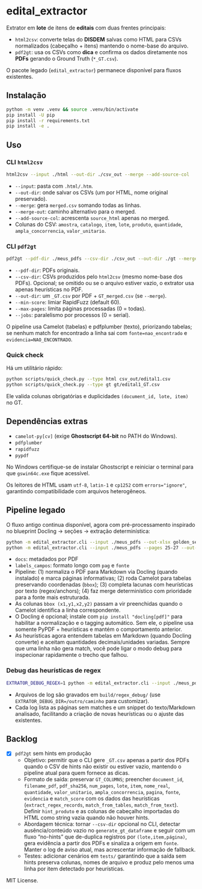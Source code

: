 # edital_extractor

Extrator em **lote** de itens de **editais** com duas frentes principais:

- `html2csv`: converte telas do **DISDEM** salvas como HTML para CSVs normalizados (cabeçalho + itens) mantendo o nome-base do arquivo.
- `pdf2gt`: usa os CSVs como **dica** e confirma os dados diretamente nos **PDFs** gerando o Ground Truth (`*_GT.csv`).

O pacote legado (`edital_extractor`) permanece disponível para fluxos existentes.

## Instalação
```bash
python -m venv .venv && source .venv/bin/activate
pip install -U pip
pip install -r requirements.txt
pip install -e .
```

## Uso
### CLI `html2csv`

```bash
html2csv --input ./html --out-dir ./csv_out --merge --add-source-col
```

- `--input`: pasta com `.html/.htm`.
- `--out-dir`: onde salvar os CSVs (um por HTML, nome original preservado).
- `--merge`: gera `merged.csv` somando todas as linhas.
- `--merge-out`: caminho alternativo para o merged.
- `--add-source-col`: acrescenta `source_html` apenas no merged.
- Colunas do CSV: `amostra`, `catalogo`, `item`, `lote`, `produto`, `quantidade`, `ampla_concorrencia`, `valor_unitario`.

### CLI `pdf2gt`

```bash
pdf2gt --pdf-dir ./meus_pdfs --csv-dir ./csv_out --out-dir ./gt --merge --min-score 70 --jobs 4
```

- `--pdf-dir`: PDFs originais.
- `--csv-dir`: CSVs produzidos pelo `html2csv` (mesmo nome-base dos PDFs). Opcional; se omitido ou se o arquivo estiver vazio, o extrator usa apenas heurísticas no PDF.
- `--out-dir`: um `_GT.csv` por PDF + `GT_merged.csv` (se `--merge`).
- `--min-score`: limiar RapidFuzz (default 60).
- `--max-pages`: limita páginas processadas (0 = todas).
- `--jobs`: paralelismo por processos (0 = serial).

O pipeline usa Camelot (tabelas) e pdfplumber (texto), priorizando tabelas; se nenhum match for encontrado a linha sai com `fonte=nao_encontrado` e `evidencia=NAO_ENCONTRADO`.

### Quick check

Há um utilitário rápido:

```bash
python scripts/quick_check.py --type html csv_out/edital1.csv
python scripts/quick_check.py --type gt gt/edital1_GT.csv
```

Ele valida colunas obrigatórias e duplicidades `(document_id, lote, item)` no GT.

## Dependências extras

- `camelot-py[cv]` (exige **Ghostscript 64-bit** no PATH do Windows).
- `pdfplumber`
- `rapidfuzz`
- `pypdf`

No Windows certifique-se de instalar Ghostscript e reiniciar o terminal para que `gswin64c.exe` fique acessível.

Os leitores de HTML usam `utf-8`, `latin-1` e `cp1252` com `errors="ignore"`, garantindo compatibilidade com arquivos heterogêneos.

## Pipeline legado

O fluxo antigo continua disponível, agora com pré-processamento inspirado no blueprint Docling → seções → extração determinística:

```bash
python -m edital_extractor.cli --input ./meus_pdfs --out-xlsx golden_set.xlsx --out-csv golden_set.csv
python -m edital_extractor.cli --input ./meus_pdfs --pages 25-27 --out-xlsx p25a27.xlsx
```

- `docs`: metadados por PDF
- `labels_campos`: formato longo com `pag` e `fonte`
- Pipeline: (1) normaliza o PDF para Markdown via Docling (quando instalado) e marca páginas informativas; (2) roda Camelot para tabelas preservando coordenadas (`bbox`); (3) completa lacunas com heurísticas por texto (regex/anchors); (4) faz merge determinístico com prioridade para a fonte mais estruturada.
- As colunas `bbox (x1,y1,x2,y2)` passam a vir preenchidas quando o Camelot identifica a linha correspondente.
- O Docling é opcional; instale com `pip install "docling[pdf]"` para habilitar a normalização e o tagging automático. Sem ele, o pipeline usa somente PyPDF + heurísticas e mantém o comportamento anterior.
- As heurísticas agora entendem tabelas em Markdown (quando Docling converte) e aceitam quantidades decimais/unidades variadas. Sempre que uma linha não gera match, você pode ligar o modo debug para inspecionar rapidamente o trecho que falhou.

### Debug das heurísticas de regex

```bash
EXTRATOR_DEBUG_REGEX=1 python -m edital_extractor.cli --input ./meus_pdfs --out-xlsx golden_set.xlsx --out-csv golden_set.csv
```

- Arquivos de log são gravados em `build/regex_debug/` (use `EXTRATOR_DEBUG_DIR=/outro/caminho` para customizar).
- Cada log lista as páginas sem matches e um snippet do texto/Markdown analisado, facilitando a criação de novas heurísticas ou o ajuste das existentes.

## Backlog

- [x] `pdf2gt` sem hints em produção
  - Objetivo: permitir que o CLI gere `_GT.csv` apenas a partir dos PDFs quando o CSV de hints não existir ou estiver vazio, mantendo o pipeline atual para quem fornece as dicas.
  - Formato de saída: preservar `GT_COLUMNS`; preencher `document_id`, `filename_pdf`, `pdf_sha256`, `num_pages`, `lote`, `item`, `nome_real`, `quantidade`, `valor_unitario`, `ampla_concorrencia`, `pagina`, `fonte`, `evidencia` e `match_score` com os dados das heurísticas (`extract_regex_records`, `match_from_tables`, `match_from_text`). Definir `hint_produto` e as colunas de cabeçalho importadas do HTML como string vazia quando não houver hints.
  - Abordagem técnica: tornar `--csv-dir` opcional no CLI, detectar ausência/conteúdo vazio no `generate_gt_dataframe` e seguir com um fluxo “no-hints” que de-duplica registros por `(lote,item,página)`, gera evidência a partir dos PDFs e sinaliza a origem em `fonte`. Manter o log de aviso atual, mas acrescentar informação de fallback.
  - Testes: adicionar cenários em `tests/` garantindo que a saída sem hints preserva colunas, nomes de arquivo e produz pelo menos uma linha por item detectado por heurísticas.

MIT License.
